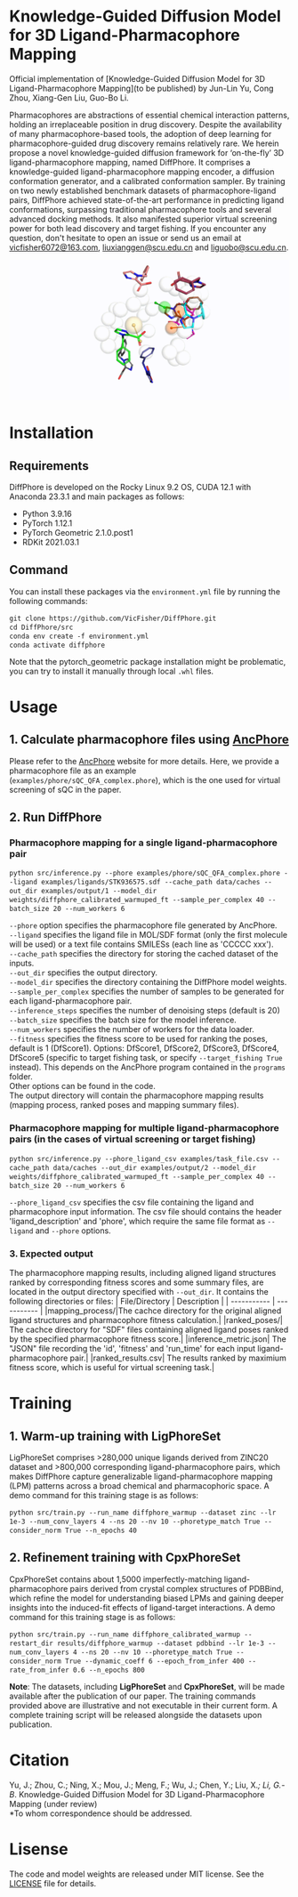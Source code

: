 # Knowledge-Guided Diffusion Model for 3D Ligand-Pharmacophore Mapping

Official implementation of [Knowledge-Guided Diffusion Model for 3D Ligand-Pharmacophore Mapping](to be published) by Jun-Lin Yu, Cong Zhou, Xiang-Gen Liu, Guo-Bo Li. 

Pharmacophores are abstractions of essential chemical interaction patterns, holding an irreplaceable position in drug discovery. Despite the availability of many pharmacophore-based tools, the adoption of deep learning for pharmacophore-guided drug discovery remains relatively rare. We herein propose a novel knowledge-guided diffusion framework for ‘on-the-fly’ 3D ligand-pharmacophore mapping, named DiffPhore. It comprises a knowledge-guided ligand-pharmacophore mapping encoder, a diffusion conformation generator, and a calibrated conformation sampler. By training on two newly established benchmark datasets of pharmacophore-ligand pairs, DiffPhore achieved state-of-the-art performance in predicting ligand conformations, surpassing traditional pharmacophore tools and several advanced docking methods. It also manifested superior virtual screening power for both lead discovery and target fishing. 
If you encounter any question, don't hesitate to open an issue or send us an email at vicfisher6072@163.com, liuxianggen@scu.edu.cn and liguobo@scu.edu.cn.

![mapping](figs/mapping.gif)

# Installation
## Requirements
DiffPhore is developed on the Rocky Linux 9.2 OS, CUDA 12.1 with Anaconda 23.3.1 and main packages as follows:
- Python 3.9.16
- PyTorch 1.12.1
- PyTorch Geometric 2.1.0.post1
- RDKit 2021.03.1

## Command
You can install these packages via the `environment.yml` file by running the following commands:
```
git clone https://github.com/VicFisher/DiffPhore.git
cd DiffPhore/src
conda env create -f environment.yml
conda activate diffphore
```
Note that the pytorch_geometric package installation might be problematic, you can try to install it manually through local `.whl` files.

# Usage
## 1. Calculate pharmacophore files using [AncPhore](https://ancphore.ddtmlab.org/)
Please refer to the [AncPhore](https://ancphore.ddtmlab.org/) website for more details.
Here, we provide a pharmacophore file as an example (`examples/phore/sQC_QFA_complex.phore`), which is the one used for virtual screening of sQC in the paper.

## 2. Run DiffPhore
### Pharmacophore mapping for a single ligand-pharmacophore pair
```
python src/inference.py --phore examples/phore/sQC_QFA_complex.phore --ligand examples/ligands/STK936575.sdf --cache_path data/caches --out_dir examples/output/1 --model_dir weights/diffphore_calibrated_warmuped_ft --sample_per_complex 40 --batch_size 20 --num_workers 6
```
`--phore` option specifies the pharmacophore file generated by AncPhore. <br />
`--ligand` specifies the ligand file in MOL/SDF format (only the first molecule will be used) or a text file contains SMILESs (each line as 'CCCCC xxx').<br />
`--cache_path` specifies the directory for storing the cached dataset of the inputs.<br />
`--out_dir` specifies the output directory. <br />
`--model_dir` specifies the directory containing the DiffPhore model weights.<br />
`--sample_per_complex` specifies the number of samples to be generated for each ligand-pharmacophore pair.<br />
`--inference_steps` specifies the number of denoising steps (default is 20)<br />
`--batch_size` specifies the batch size for the model inference.<br />
`--num_workers` specifies the number of workers for the data loader.<br />
`--fitness` specifies the fitness score to be used for ranking the poses, default is 1 (DfScore1). Options: DfScore1, DfScore2, DfScore3, DfScore4, DfScore5 (specific to target fishing task, or specify `--target_fishing True` instead). This depends on the AncPhore program contained in the `programs` folder.<br />
Other options can be found in the code.<br />
The output directory will contain the pharmacophore mapping results (mapping process, ranked poses and mapping summary files).<br />


### Pharmacophore mapping for multiple ligand-pharmacophore pairs (in the cases of virtual screening or target fishing)
```
python src/inference.py --phore_ligand_csv examples/task_file.csv --cache_path data/caches --out_dir examples/output/2 --model_dir weights/diffphore_calibrated_warmuped_ft --sample_per_complex 40 --batch_size 20 --num_workers 6
```
`--phore_ligand_csv` specifies the csv file containing the ligand and pharmacophore input information. The csv file should contains the header 'ligand_description' and 'phore', which require the same file format as `--ligand` and `--phore` options.<br />

### 3. Expected output
The pharmacophore mapping results, including aligned ligand structures ranked by corresponding fitness scores and some summary files,  are located in the output directory specified with `--out_dir`. It contains the following directories or files:
| File/Directory | Description | 
| ----------- | ----------- |
|mapping_process/|The cachce directory for the original aligned ligand structures and pharmacophore fitness calculation.|
|ranked_poses/| The cachce directory for "SDF" files containing aligned ligand poses ranked by the specified pharmacophore fitness score.|
|inference_metric.json| The "JSON" file recording the 'id', 'fitness' and 'run_time' for each input ligand-pharmacophore pair.|
|ranked_results.csv| The results ranked by maximium fitness score, which is useful for virtual screening task.|

# Training 
## 1. Warm-up training with LigPhoreSet
LigPhoreSet comprises >280,000 unique ligands derived from ZINC20 dataset and >800,000 corresponding ligand-pharmacophore pairs, which makes DiffPhore capture generalizable ligand-pharmacophore mapping (LPM) patterns across a broad chemical and pharmacophoric space. A demo command for this training stage is as follows:
```
python src/train.py --run_name diffphore_warmup --dataset zinc --lr 1e-3 --num_conv_layers 4 --ns 20 --nv 10 --phoretype_match True --consider_norm True --n_epochs 40 
```

## 2. Refinement training with CpxPhoreSet
CpxPhoreSet contains about 1,5000 imperfectly-matching ligand-pharmacophore pairs derived from crystal complex structures of PDBBind, which refine the model for understanding biased LPMs and gaining deeper insights into the induced-fit effects of ligand-target interactions. A demo command for this training stage is as follows:
```
python src/train.py --run_name diffphore_calibrated_warmup --restart_dir results/diffphore_warmup --dataset pdbbind --lr 1e-3 --num_conv_layers 4 --ns 20 --nv 10 --phoretype_match True --consider_norm True --dynamic_coeff 6 --epoch_from_infer 400 --rate_from_infer 0.6 --n_epochs 800 
```

**Note**: The datasets, including **LigPhoreSet** and **CpxPhoreSet**, will be made available after the publication of our paper. The training commands provided above are illustrative and not executable in their current form. A complete training script will be released alongside the datasets upon publication.

# Citation
Yu, J.; Zhou, C.; Ning, X.; Mou, J.; Meng, F.; Wu, J.; Chen, Y.; Liu, X.*; Li, G.-B*. Knowledge-Guided Diffusion Model for 3D Ligand-Pharmacophore Mapping (under review)<br />
*To whom correspondence should be addressed.

# Lisense
The code and model weights are released under MIT license. See the [LICENSE](LICENSE) file for details.


